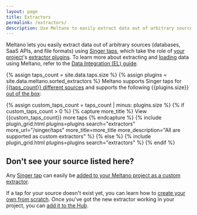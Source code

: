 ```yaml
---
layout: page
title: Extractors
permalink: /extractors/
description: Use Meltano to easily extract data out of arbitrary sources (databases, SaaS APIs, and file formats) using Singer taps.
---
```


Meltano lets you easily extract data out of arbitrary sources (databases, SaaS APIs, and file formats) using [Singer taps](/singer/taps/), which take the role of [your project](https://docs.meltano.com/project.html)'s [extractor plugins](https://docs.meltano.com/plugins.html#extractors).
To learn more about extracting and [loading](/loaders/) data using Meltano, refer to the [Data Integration (EL) guide](https://docs.meltano.com/integration.html).

{% assign taps_count = site.data.taps.size %}
{% assign plugins = site.data.meltano.sorted_extractors %}
Meltano supports Singer taps for [{{taps_count}} different sources](/singer/taps/) and
supports the following {{plugins.size}} [out of the box](https://docs.meltano.com/plugins.html#discoverable-plugins):

{% assign custom_taps_count = taps_count | minus: plugins.size %}
{% if custom_taps_count > 0 %}
{% capture more_title %} View {{custom_taps_count}} more taps {% endcapture %}
{% include plugin_grid.html plugins=plugins search="extractors" more_url="/singer/taps" more_title=more_title more_description="All are supported as custom extractors" %}
{% else %}
{% include plugin_grid.html plugins=plugins search="extractors" %}
{% endif %}

## Don't see your source listed here?

Any [Singer tap](/singer/taps/) can easily be [added to your Meltano project as a custom extractor](https://docs.meltano.com/plugin-management.html#custom-plugins).

If a tap for your source doesn't exist yet, you can learn how to [create your own from scratch](https://meltano.com/tutorials/create-a-custom-extractor.html). Once you've got the new extractor working in your project, you can
[add it to the Hub](https://gitlab.com/meltano/hub/-/tree/main/_data/taps).
